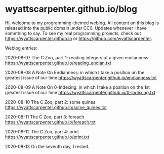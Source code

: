 # wyattscarpenter.github.io/blog
Hi, welcome to my programming-themed weblog. All content on this blog is released into the public domain under CC0. Updates whenever I have something to say. To see my real programming projects, check out https://wyattscarpenter.github.io or https://github.com/wyattscarpenter.

Weblog entries:

2020-08-07 The C Zoo, part 1: reading integers of a given endianness https://wyattscarpenter.github.io/reading_endian.txt

2020-08-08 A Note On Endianness: in which I take a position on the greatest issue of our time https://wyattscarpenter.github.io/endianness.txt

2020-08-09 A Note On 0-Indexing: in which I take a position on the 1st greatest issue of our time https://wyattscarpenter.github.io/0-indexing.txt

2020-08-10 The C Zoo, part 2: some quines https://wyattscarpenter.github.io/some_quines.txt

2020-08-11 The C Zoo, part 3: foreach https://wyattscarpenter.github.io/foreach.txt

2020-08-12 The C Zoo, part 4: print https://wyattscarpenter.github.io/print.txt

2020-08-13 On the seventh day, I rested.
